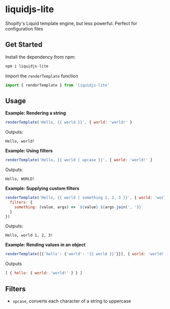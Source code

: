# liquidjs-lite

Shopify's Liquid template engine, but less powerful. Perfect for configuration files

## Get Started

Install the dependency from npm:

```sh
npm i liquidjs-lite
```

Import the `renderTemplate` function

```js
import { renderTemplate } from 'liquidjs-lite'
```

## Usage

**Example: Rendering a string**

```js
renderTemplate('Hello, {{ world }}', { world: 'world!' }
```

Outputs:

```
Hello, world!
```

**Example: Using filters**

```js
renderTemplate('Hello, {{ world | upcase }}', { world: 'world!' }
```

Outputs:

```
Hello, WORLD!
```

**Example: Supplying custom filters**

```js
renderTemplate('Hello, {{ world | something 1, 2, 3 }}', { world: 'world!' }, {
  filters: {
    something: (value, args) => `${value} ${args.join(', ')}`
  }
})
```

Outputs:

```
Hello, world 1, 2, 3!
```

**Example: Rending values in an object**

```js
renderTemplate([{'hello': {'world': '{{ world }}'}}], { world: 'world!' })
```

Outputs

```js
[ { hello: { world: 'world!' } } ]
```

## Filters

- `upcase`, converts each character of a string to uppercase

